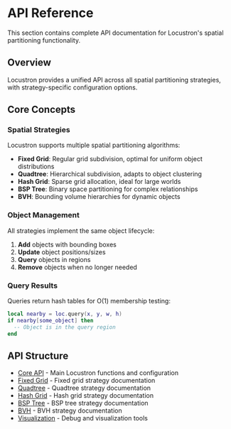 # API Reference

This section contains complete API documentation for Locustron's spatial partitioning functionality.

## Overview

Locustron provides a unified API across all spatial partitioning strategies, with strategy-specific configuration options.

## Core Concepts

### Spatial Strategies

Locustron supports multiple spatial partitioning algorithms:

- **Fixed Grid**: Regular grid subdivision, optimal for uniform object distributions
- **Quadtree**: Hierarchical subdivision, adapts to object clustering
- **Hash Grid**: Sparse grid allocation, ideal for large worlds
- **BSP Tree**: Binary space partitioning for complex relationships
- **BVH**: Bounding volume hierarchies for dynamic objects

### Object Management

All strategies implement the same object lifecycle:

1. **Add** objects with bounding boxes
2. **Update** object positions/sizes
3. **Query** objects in regions
4. **Remove** objects when no longer needed

### Query Results

Queries return hash tables for O(1) membership testing:

```lua
local nearby = loc.query(x, y, w, h)
if nearby[some_object] then
  -- Object is in the query region
end
```

## API Structure

- [Core API](core-api.md) - Main Locustron functions and configuration
- [Fixed Grid](strategies/fixed-grid.md) - Fixed grid strategy documentation
- [Quadtree](strategies/quadtree.md) - Quadtree strategy documentation
- [Hash Grid](strategies/hash-grid.md) - Hash grid strategy documentation
- [BSP Tree](strategies/bsp-tree.md) - BSP tree strategy documentation
- [BVH](strategies/bvh.md) - BVH strategy documentation
- [Visualization](visualization.md) - Debug and visualization tools
